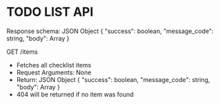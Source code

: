 # TODO LIST API

Response schema: JSON Object {
"success": boolean,
"message_code": string,
"body": Array
}

GET /items

- Fetches all checklist items
- Request Arguments: None
- Return: JSON Object {
  "success": boolean,
  "message_code": string,
  "body": Array
  }
- 404 will be returned if no item was found
